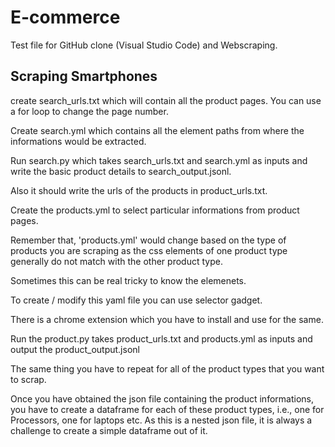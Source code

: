# E-commerce

Test file for GitHub clone (Visual Studio Code) and Webscraping.

## Scraping Smartphones

create search_urls.txt which will contain all the product pages. You can use a for loop to change the page number.

Create search.yml which contains all the element paths from where the informations would be extracted.

Run search.py which takes search_urls.txt and search.yml as inputs and write the basic product details to search_output.jsonl. 

Also it should write the urls of the products in product_urls.txt.

Create the products.yml to select particular informations from product pages.

Remember that, 'products.yml' would change based on the type of products you are scraping as the css elements of one product type generally do not match with the other product type. 

Sometimes this can be real tricky to know the elemenets.

To create / modify this yaml file you can use selector gadget. 

There is a chrome extension which you have to install and use for the same.

Run the product.py takes product_urls.txt and products.yml as inputs and output the product_output.jsonl

The same thing you have to repeat for all of the product types that you want to scrap. 

Once you have obtained the json file containing the product informations, you have to create a dataframe for each of these product types, i.e., one for Processors, one for laptops etc. As this is a nested json file, it is always a challenge to create a simple dataframe out of it.
